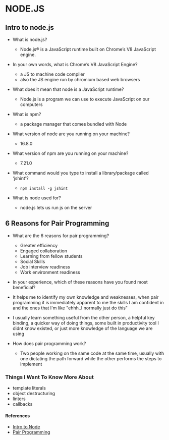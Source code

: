 # NODE.JS

## Intro to node.js

- What is node.js?
  - Node.js® is a JavaScript runtime built on Chrome’s V8 JavaScript engine.

- In your own words, what is Chrome’s V8 JavaScript Engine?
  - a JS to machine code compiler
  - also the JS engine run by chromium based web browsers

- What does it mean that node is a JavaScript runtime?
  - Node.js is a program we can use to execute JavaScript on our computers

- What is npm?
  - a package manager that comes bundled with Node

- What version of node are you running on your machine?
  - 16.8.0

- What version of npm are you running on your machine?
  - 7.21.0

- What command would you type to install a library/package called ‘jshint’?
  -     npm install -g jshint

- What is node used for?
  - node.js lets us run js on the server

## 6 Reasons for Pair Programming

- What are the 6 reasons for pair programming?
  - Greater efficiency
  - Engaged collaboration
  - Learning from fellow students
  - Social Skills
  - Job interview readiness
  - Work environment readiness

- In your experience, which of these reasons have you found most beneficial?
 - It helps me to identify my own knowledge and weaknesses, when pair programming it is immediately apparent to me the skills I am confident in and the ones that I'm like "ehhh..I normally just do this"
 - I usually learn something useful from the other person, a helpful key binding, a quicker way of doing things, some built in productivity tool I didnt know existed, or just more knowledge of the language we are using

- How does pair programming work?
  - Two people working on the same code at the same time, usually with one dictating the path forward while the other performs the steps to implement

### Things I Want To Know More About

- template literals
- object destructuring
- linters
- callbacks

#### References

- [Intro to Node](https://www.sitepoint.com/an-introduction-to-node-js/)
- [Pair Programming](https://www.codefellows.org/blog/6-reasons-for-pair-programming/)